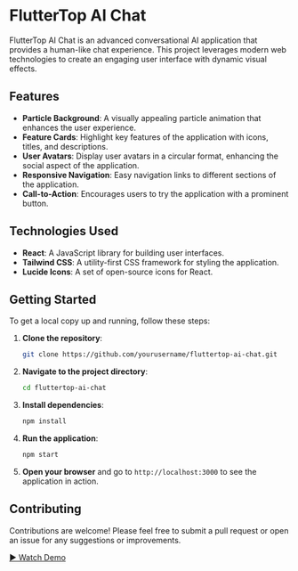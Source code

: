 # FlutterTop AI Chat

FlutterTop AI Chat is an advanced conversational AI application that provides a human-like chat experience. This project leverages modern web technologies to create an engaging user interface with dynamic visual effects.

## Features

- **Particle Background**: A visually appealing particle animation that enhances the user experience.
- **Feature Cards**: Highlight key features of the application with icons, titles, and descriptions.
- **User Avatars**: Display user avatars in a circular format, enhancing the social aspect of the application.
- **Responsive Navigation**: Easy navigation links to different sections of the application.
- **Call-to-Action**: Encourages users to try the application with a prominent button.

## Technologies Used

- **React**: A JavaScript library for building user interfaces.
- **Tailwind CSS**: A utility-first CSS framework for styling the application.
- **Lucide Icons**: A set of open-source icons for React.

## Getting Started

To get a local copy up and running, follow these steps:

1. **Clone the repository**:
   ```bash
   git clone https://github.com/yourusername/fluttertop-ai-chat.git
   ```

2. **Navigate to the project directory**:
   ```bash
   cd fluttertop-ai-chat
   ```

3. **Install dependencies**:
   ```bash
   npm install
   ```

4. **Run the application**:
   ```bash
   npm start
   ```

5. **Open your browser** and go to `http://localhost:3000` to see the application in action.

## Contributing

Contributions are welcome! Please feel free to submit a pull request or open an issue for any suggestions or improvements.


[▶ Watch Demo]([https://github.com/Maverick7t/agent/blob/main/fluttertop-ai-chat/animation.mp4](https://github.com/Maverick7t/agent/raw/refs/heads/main/fluttertop-ai-chat/animation.gif.mp4))





